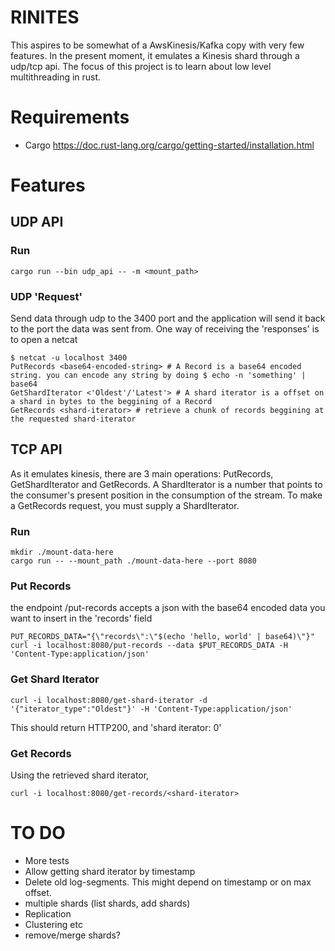 # RINITES

This aspires to be somewhat of a AwsKinesis/Kafka copy with very few features. In the present moment, it emulates a Kinesis shard through a udp/tcp api. The focus of this project is to learn about low level multithreading in rust.

# Requirements
- Cargo https://doc.rust-lang.org/cargo/getting-started/installation.html

# Features

## UDP API
### Run
```
cargo run --bin udp_api -- -m <mount_path>
```
### UDP 'Request'
Send data through udp to the 3400 port and the application will send it back to the port the data was sent from. One way of receiving the 'responses' is to open a netcat
```
$ netcat -u localhost 3400
PutRecords <base64-encoded-string> # A Record is a base64 encoded string. you can encode any string by doing $ echo -n 'something' | base64
GetShardIterator <'Oldest'/'Latest'> # A shard iterator is a offset on a shard in bytes to the beggining of a Record
GetRecords <shard-iterator> # retrieve a chunk of records beggining at the requested shard-iterator
```

## TCP API

As it emulates kinesis, there are 3 main operations: PutRecords, GetShardIterator and GetRecords. A ShardIterator is a number that points to the consumer's present position in the consumption of the stream.
To make a GetRecords request, you must supply a ShardIterator.
### Run
```
mkdir ./mount-data-here
cargo run -- --mount_path ./mount-data-here --port 8080
```

### Put Records
the endpoint /put-records accepts a json with the base64 encoded data you want to insert in the 'records' field
```
PUT_RECORDS_DATA="{\"records\":\"$(echo 'hello, world' | base64)\"}"
curl -i localhost:8080/put-records --data $PUT_RECORDS_DATA -H 'Content-Type:application/json'
```

### Get Shard Iterator
```
curl -i localhost:8080/get-shard-iterator -d '{"iterator_type":"Oldest"}' -H 'Content-Type:application/json'
```
This should return HTTP200, and 'shard iterator: 0'

### Get Records
Using the retrieved shard iterator,
```
curl -i localhost:8080/get-records/<shard-iterator>
```

# TO DO
- More tests
- Allow getting shard iterator by timestamp
- Delete old log-segments. This might depend on timestamp or on max offset.
- multiple shards (list shards, add shards)
- Replication
- Clustering etc
- remove/merge shards?
